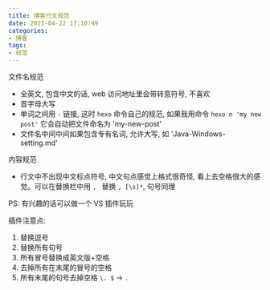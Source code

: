 ```yaml
---
title: 博客行文规范
date: 2021-04-22 17:10:49
categories:
- 博客
tags:
- 规范
---
```


文件名规范

* 全英文, 包含中文的话, web 访问地址里会带转意符号, 不喜欢
* 首字母大写
* 单词之间用 `-` 链接, 这时 `hexo` 命令自己的规范, 如果我用命令 `hexo n 'my new post'` 它会自动把文件命名为 'my-new-post'
* 文件名中间中间如果包含专有名词, 允许大写, 如 'Java-Windows-setting.md'

内容规范

* 行文中不出现中文标点符号, 中文句点感觉上格式很奇怪, 看上去空格很大的感觉。可以在替换栏中用 `, ` 替换 `, [\s]*`, 句号同理

PS: 有兴趣的话可以做一个 VS 插件玩玩

插件注意点:

1. 替换逗号
2. 替换所有句号
3. 所有冒号替换成英文版+空格
4. 去掉所有在末尾的冒号的空格
5. 所有末尾的句号去掉空格 `\. $` -> `.`